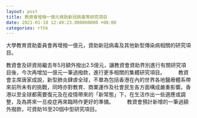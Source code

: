```yaml
---
layout: post
title: 教資會增撥一億元資助新冠病毒等研究項目
date: 2021-01-18 12:49:23.000000000 +08:00
categories: rthk
---
```


大學教育資助委員會再增撥一億元，資助新冠病毒及其他新型傳染病相關的研究項目。

教資會及研資局繼去年5月額外撥出2.5億元，讓教資會資助界別進行有關研究項目後，今次再增加一億元一筆過撥款，進行更多相關的集體研究項目。
　　 
教資會主席唐家成說，新型肺炎肆虐全球，不單為包括香港在內的世界各地醫療體系帶來前所未有的挑戰，同時亦對教育、商業運作及社會民生各方面構成嚴重影響。香港以至全球都需要復元及在疫情帶來的「新常態」下，在生活作出一些適應或調整，及為將來一旦疫症再來臨時作更好的準備。
　　 
教資會預計新增的一筆過額外撥款，可資助16至20個中型研究項目。
